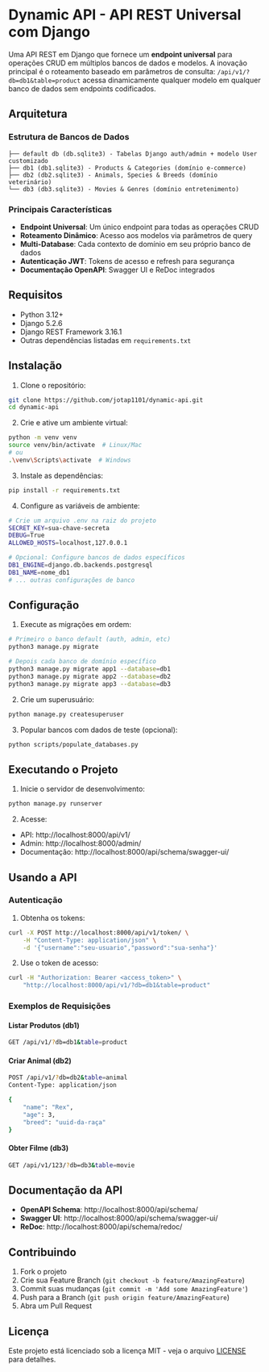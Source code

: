 # Dynamic API - API REST Universal com Django

Uma API REST em Django que fornece um **endpoint universal** para operações CRUD em múltiplos bancos de dados e modelos. A inovação principal é o roteamento baseado em parâmetros de consulta: `/api/v1/?db=db1&table=product` acessa dinamicamente qualquer modelo em qualquer banco de dados sem endpoints codificados.

## Arquitetura

### Estrutura de Bancos de Dados

```
├── default db (db.sqlite3) - Tabelas Django auth/admin + modelo User customizado
├── db1 (db1.sqlite3) - Products & Categories (domínio e-commerce)
├── db2 (db2.sqlite3) - Animals, Species & Breeds (domínio veterinário)
└── db3 (db3.sqlite3) - Movies & Genres (domínio entretenimento)
```

### Principais Características

- **Endpoint Universal**: Um único endpoint para todas as operações CRUD
- **Roteamento Dinâmico**: Acesso aos modelos via parâmetros de query
- **Multi-Database**: Cada contexto de domínio em seu próprio banco de dados
- **Autenticação JWT**: Tokens de acesso e refresh para segurança
- **Documentação OpenAPI**: Swagger UI e ReDoc integrados

## Requisitos

- Python 3.12+
- Django 5.2.6
- Django REST Framework 3.16.1
- Outras dependências listadas em `requirements.txt`

## Instalação

1. Clone o repositório:

```bash
git clone https://github.com/jotap1101/dynamic-api.git
cd dynamic-api
```

2. Crie e ative um ambiente virtual:

```bash
python -m venv venv
source venv/bin/activate  # Linux/Mac
# ou
.\venv\Scripts\activate  # Windows
```

3. Instale as dependências:

```bash
pip install -r requirements.txt
```

4. Configure as variáveis de ambiente:

```bash
# Crie um arquivo .env na raiz do projeto
SECRET_KEY=sua-chave-secreta
DEBUG=True
ALLOWED_HOSTS=localhost,127.0.0.1

# Opcional: Configure bancos de dados específicos
DB1_ENGINE=django.db.backends.postgresql
DB1_NAME=nome_db1
# ... outras configurações de banco
```

## Configuração

1. Execute as migrações em ordem:

```bash
# Primeiro o banco default (auth, admin, etc)
python3 manage.py migrate

# Depois cada banco de domínio específico
python3 manage.py migrate app1 --database=db1
python3 manage.py migrate app2 --database=db2
python3 manage.py migrate app3 --database=db3
```

2. Crie um superusuário:

```bash
python manage.py createsuperuser
```

3. Popular bancos com dados de teste (opcional):

```bash
python scripts/populate_databases.py
```

## Executando o Projeto

1. Inicie o servidor de desenvolvimento:

```bash
python manage.py runserver
```

2. Acesse:

- API: http://localhost:8000/api/v1/
- Admin: http://localhost:8000/admin/
- Documentação: http://localhost:8000/api/schema/swagger-ui/

## Usando a API

### Autenticação

1. Obtenha os tokens:

```bash
curl -X POST http://localhost:8000/api/v1/token/ \
    -H "Content-Type: application/json" \
    -d '{"username":"seu-usuario","password":"sua-senha"}'
```

2. Use o token de acesso:

```bash
curl -H "Authorization: Bearer <access_token>" \
    "http://localhost:8000/api/v1/?db=db1&table=product"
```

### Exemplos de Requisições

#### Listar Produtos (db1)

```bash
GET /api/v1/?db=db1&table=product
```

#### Criar Animal (db2)

```bash
POST /api/v1/?db=db2&table=animal
Content-Type: application/json

{
    "name": "Rex",
    "age": 3,
    "breed": "uuid-da-raça"
}
```

#### Obter Filme (db3)

```bash
GET /api/v1/123/?db=db3&table=movie
```

## Documentação da API

- **OpenAPI Schema**: http://localhost:8000/api/schema/
- **Swagger UI**: http://localhost:8000/api/schema/swagger-ui/
- **ReDoc**: http://localhost:8000/api/schema/redoc/

## Contribuindo

1. Fork o projeto
2. Crie sua Feature Branch (`git checkout -b feature/AmazingFeature`)
3. Commit suas mudanças (`git commit -m 'Add some AmazingFeature'`)
4. Push para a Branch (`git push origin feature/AmazingFeature`)
5. Abra um Pull Request

## Licença

Este projeto está licenciado sob a licença MIT - veja o arquivo [LICENSE](LICENSE) para detalhes.
